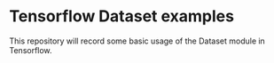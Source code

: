 Tensorflow Dataset examples
===
This repository will record some basic usage of the Dataset module in Tensorflow.


